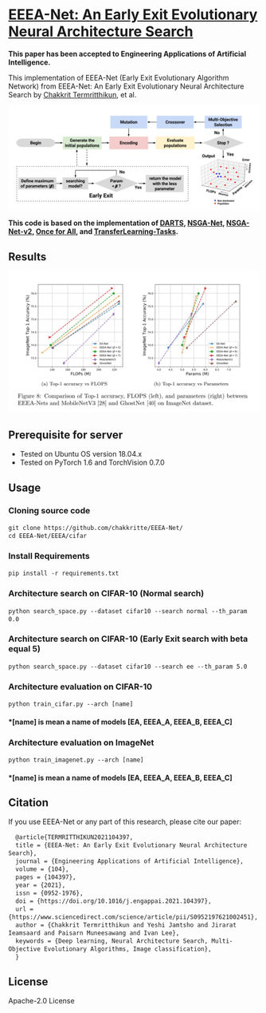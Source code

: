 
# [EEEA-Net: An Early Exit Evolutionary Neural Architecture Search](https://www.sciencedirect.com/science/article/pii/S0952197621002451)

**This paper has been accepted to Engineering Applications of Artificial Intelligence.**

This implementation of EEEA-Net (Early Exit Evolutionary Algorithm Network) from EEEA-Net: An Early Exit Evolutionary Neural Architecture Search by [Chakkrit Termritthikun](https://chakkritte.github.io/cv/), et al.

<p align="center">
  <img src="img/early_exit.JPG" alt="early exit">
</p>


**This code is based on the implementation of  [DARTS](https://github.com/quark0/darts), [NSGA-Net](https://github.com/ianwhale/nsga-net), [NSGA-Net-v2](https://github.com/mikelzc1990/nsganetv2), [Once for All](https://github.com/mit-han-lab/once-for-all), and [TransferLearning-Tasks](https://github.com/EMI-Group/TransferLearning-Tasks).**

## Results

<p align="center">
  <img src="img/result_imagenet.JPG" alt="imagenet">
</p>

## Prerequisite for server
 - Tested on Ubuntu OS version 18.04.x
 - Tested on PyTorch 1.6 and TorchVision 0.7.0


## Usage

### Cloning source code

```
git clone https://github.com/chakkritte/EEEA-Net/
cd EEEA-Net/EEEA/cifar
```

### Install Requirements

```
pip install -r requirements.txt
```

### Architecture search on CIFAR-10 (Normal search)

```
python search_space.py --dataset cifar10 --search normal --th_param 0.0 
```

### Architecture search on CIFAR-10 (Early Exit search with beta equal 5)

```
python search_space.py --dataset cifar10 --search ee --th_param 5.0 
```

### Architecture evaluation on CIFAR-10 

```
python train_cifar.py --arch [name]
```

#### *[name] is mean a name of models [EA, EEEA_A, EEEA_B, EEEA_C]

### Architecture evaluation on ImageNet
```
python train_imagenet.py --arch [name]
```

#### *[name] is mean a name of models [EA, EEEA_A, EEEA_B, EEEA_C]

## Citation

If you use EEEA-Net or any part of this research, please cite our paper:
```
  @article{TERMRITTHIKUN2021104397,
  title = {EEEA-Net: An Early Exit Evolutionary Neural Architecture Search},
  journal = {Engineering Applications of Artificial Intelligence},
  volume = {104},
  pages = {104397},
  year = {2021},
  issn = {0952-1976},
  doi = {https://doi.org/10.1016/j.engappai.2021.104397},
  url = {https://www.sciencedirect.com/science/article/pii/S0952197621002451},
  author = {Chakkrit Termritthikun and Yeshi Jamtsho and Jirarat Ieamsaard and Paisarn Muneesawang and Ivan Lee},
  keywords = {Deep learning, Neural Architecture Search, Multi-Objective Evolutionary Algorithms, Image classification},
  }
```
## License 

Apache-2.0 License
